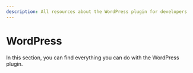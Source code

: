 ```yaml
---
description: All resources about the WordPress plugin for developers
---
```


# WordPress

In this section, you can find everything you can do with the WordPress plugin.


